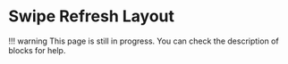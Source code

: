 # Swipe Refresh Layout

!!! warning
    This page is still in progress. You can check the description of blocks for help.
